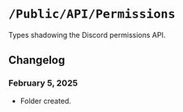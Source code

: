 # `/Public/API/Permissions`

Types shadowing the Discord permissions API.

## Changelog

### February 5, 2025
- Folder created.
